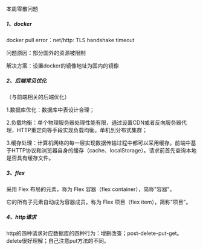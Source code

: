 本周零散问题

##### 1、docker

docker pull error：net/http: TLS handshake timeout

问题原因：部分国外的资源被限制

解决方案：设置docker的镜像地址为国内的镜像

##### 2、后端常见优化

（与前端相关的后端优化）

1.数据库优化：数据库中表设计合理；

2.负载均衡：单个物理服务器处理性能有限，通过设置CDN或者反向服务器代理，HTTP重定向等手段实现负载均衡。单机到分布式集群；

3.缓存处理：计算机网络的每一层实现数据传输过程中都可以采用缓存。前端中基于HTTP协议和浏览器自身的缓存（cache、localStorage）。请求前首先查询本地是否具有缓存文件。

##### 3、flex

采用 Flex 布局的元素，称为 Flex 容器（flex container），简称"容器"。

它的所有子元素自动成为容器成员，称为 Flex 项目（flex item），简称"项目"。

##### 4、http请求

http的四种请求对应数据库的四种行为：增删改查；post-delete-put-get。delete很好理解；自己注意put方法的不同。
